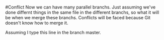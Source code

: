 #Conflict
Now we can have many parallel branchs. Just assuming we've done differnt things in the same file in the 
different branchs, so what it will be when we merge these branchs. Conflicts will be faced because Git
doesn't know how to merge it.

Assuming I type this line in the branch master.